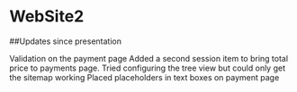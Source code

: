 # WebSite2

##Updates since presentation

Validation on the payment page
Added a second session item to bring total price to payments page.
Tried configuring the tree view but could only get the sitemap working
Placed placeholders in text boxes on payment page
